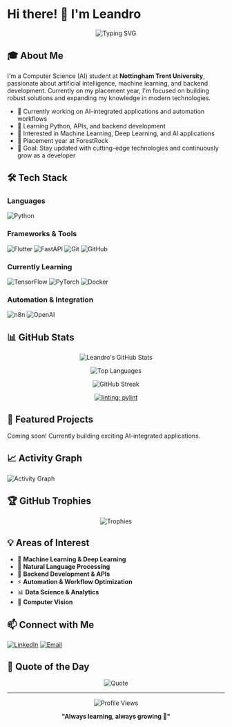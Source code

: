 # Hi there! 👋 I'm Leandro

<div align="center">
  
  ![Typing SVG](https://readme-typing-svg.herokuapp.com?font=Fira+Code&pause=1000&color=2E9EF7&center=true&vCenter=true&width=435&lines=Computer+Science+Student;AI+%26+Machine+Learning+Enthusiast;Backend+Developer;Always+Learning+%F0%9F%9A%80)

</div>

## 🎓 About Me

I'm a Computer Science (AI) student at **Nottingham Trent University**, passionate about artificial intelligence, machine learning, and backend development. Currently on my placement year, I'm focused on building robust solutions and expanding my knowledge in modern technologies.

- 🔭 Currently working on AI-integrated applications and automation workflows
- 🌱 Learning Python, APIs, and backend development
- 🤖 Interested in Machine Learning, Deep Learning, and AI applications
- 💼 Placement year at ForestRock
- 🎯 Goal: Stay updated with cutting-edge technologies and continuously grow as a developer

## 🛠️ Tech Stack

### Languages
![Python](https://img.shields.io/badge/Python-3776AB?style=for-the-badge&logo=python&logoColor=white)


### Frameworks & Tools
![Flutter](https://img.shields.io/badge/Flutter-02569B?style=for-the-badge&logo=flutter&logoColor=white)
![FastAPI](https://img.shields.io/badge/FastAPI-009688?style=for-the-badge&logo=fastapi&logoColor=white)
![Git](https://img.shields.io/badge/Git-F05032?style=for-the-badge&logo=git&logoColor=white)
![GitHub](https://img.shields.io/badge/GitHub-181717?style=for-the-badge&logo=github&logoColor=white)

### Currently Learning
![TensorFlow](https://img.shields.io/badge/TensorFlow-FF6F00?style=for-the-badge&logo=tensorflow&logoColor=white)
![PyTorch](https://img.shields.io/badge/PyTorch-EE4C2C?style=for-the-badge&logo=pytorch&logoColor=white)
![Docker](https://img.shields.io/badge/Docker-2496ED?style=for-the-badge&logo=docker&logoColor=white)

### Automation & Integration
![n8n](https://img.shields.io/badge/n8n-EA4B71?style=for-the-badge&logo=n8n&logoColor=white)
![OpenAI](https://img.shields.io/badge/OpenAI-412991?style=for-the-badge&logo=openai&logoColor=white)

## 📊 GitHub Stats

<div align="center">
  
  ![Leandro's GitHub Stats](https://github-readme-stats.vercel.app/api?username=LeandroCostaSantos&show_icons=true&theme=tokyonight&hide_border=true&count_private=true)
  
  ![Top Languages](https://github-readme-stats.vercel.app/api/top-langs/?username=LeandroCostaSantos&layout=compact&theme=tokyonight&hide_border=true&langs_count=8)
  
  ![GitHub Streak](https://github-readme-streak-stats.herokuapp.com/?user=LeandroCostaSantos&theme=tokyonight&hide_border=true)

  [![linting: pylint](https://img.shields.io/badge/linting-pylint-yellowgreen)](https://github.com/pylint-dev/pylint)


</div>

## 🚀 Featured Projects

<!-- Add your projects here when you have them pinned -->
<!-- 
### 🤖 [Project Name](link)
Brief description of what the project does and technologies used.
- **Tech Stack:** Python, TensorFlow, FastAPI
- **Highlights:** Feature 1, Feature 2, Feature 3
-->

Coming soon! Currently building exciting AI-integrated applications.

## 📈 Activity Graph

![Activity Graph](https://github-readme-activity-graph.vercel.app/graph?username=LeandroCostaSantos&theme=tokyo-night&hide_border=true)

## 🏆 GitHub Trophies

<div align="center">
  
  ![Trophies](https://github-profile-trophy.vercel.app/?username=LeandroCostaSantos&theme=tokyonight&no-frame=true&row=1&column=7)
  
</div>

## 💡 Areas of Interest

- 🧠 **Machine Learning & Deep Learning**
- 🤖 **Natural Language Processing**
- 🔧 **Backend Development & APIs**
- ⚡ **Automation & Workflow Optimization**
- 📊 **Data Science & Analytics**
- 🎯 **Computer Vision**

## 📫 Connect with Me

[![LinkedIn](https://img.shields.io/badge/LinkedIn-0077B5?style=for-the-badge&logo=linkedin&logoColor=white)](https://www.linkedin.com/in/leandrocostasantos/)
[![Email](https://img.shields.io/badge/Email-D14836?style=for-the-badge&logo=gmail&logoColor=white)](mailto:leandrocostasantos01@gmail.com)
<!-- [![Portfolio](https://img.shields.io/badge/Portfolio-000000?style=for-the-badge&logo=About.me&logoColor=white)](YOUR_PORTFOLIO_URL) -->

## 💭 Quote of the Day

<div align="center">
  
  ![Quote](https://quotes-github-readme.vercel.app/api?type=horizontal&theme=tokyonight)
  
</div>

---

<div align="center">
  
  ![Profile Views](https://komarev.com/ghpvc/?username=LeandroCostaSantos&color=blueviolet&style=for-the-badge)
  
  **"Always learning, always growing 🚀"**
  
</div>
